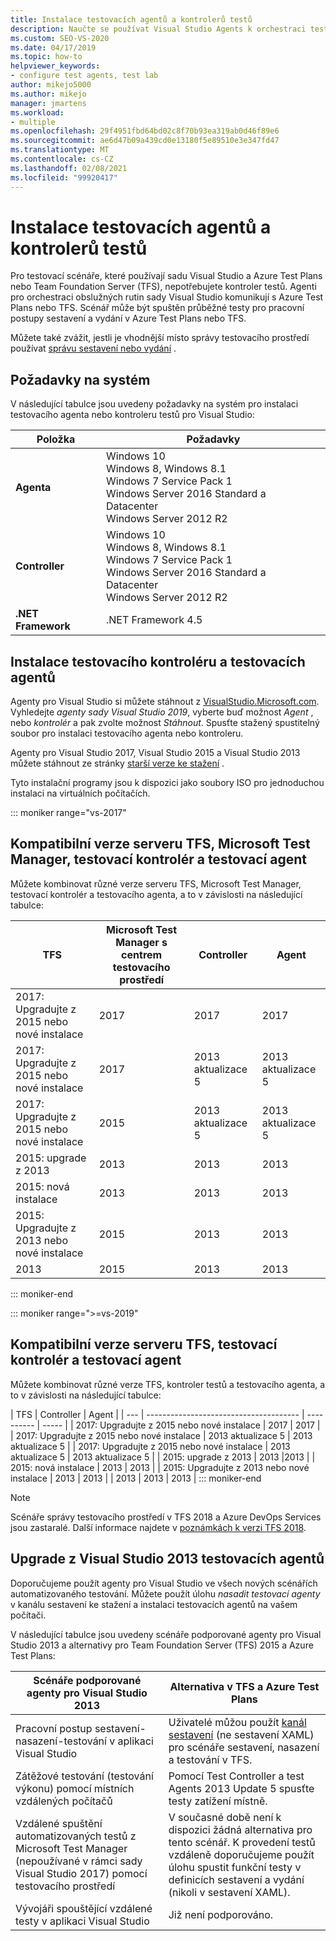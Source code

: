 ```yaml
---
title: Instalace testovacích agentů a kontrolerů testů
description: Naučte se používat Visual Studio Agents k orchestraci testování pomocí Azure Test Plans nebo Team Foundation Server.
ms.custom: SEO-VS-2020
ms.date: 04/17/2019
ms.topic: how-to
helpviewer_keywords:
- configure test agents, test lab
author: mikejo5000
ms.author: mikejo
manager: jmartens
ms.workload:
- multiple
ms.openlocfilehash: 29f4951fbd64bd02c8f70b93ea319ab0d46f89e6
ms.sourcegitcommit: ae6d47b09a439cd0e13180f5e89510e3e347fd47
ms.translationtype: MT
ms.contentlocale: cs-CZ
ms.lasthandoff: 02/08/2021
ms.locfileid: "99920417"
---
```

# <a name="install-test-agents-and-test-controllers"></a>Instalace testovacích agentů a kontrolerů testů

Pro testovací scénáře, které používají sadu Visual Studio a Azure Test Plans nebo Team Foundation Server (TFS), nepotřebujete kontroler testů. Agenti pro orchestraci obslužných rutin sady Visual Studio komunikují s Azure Test Plans nebo TFS. Scénář může být spuštěn průběžné testy pro pracovní postupy sestavení a vydání v Azure Test Plans nebo TFS.

Můžete také zvážit, jestli je vhodnější místo správy testovacího prostředí používat [správu sestavení nebo vydání](use-build-or-rm-instead-of-lab-management.md) .

## <a name="system-requirements"></a>Požadavky na systém

V následující tabulce jsou uvedeny požadavky na systém pro instalaci testovacího agenta nebo kontroleru testů pro Visual Studio:

| Položka | Požadavky |
| ---- | ------------ |
| **Agenta** | Windows 10<br />Windows 8, Windows 8.1<br />Windows 7 Service Pack 1<br />Windows Server 2016 Standard a Datacenter<br />Windows Server 2012 R2 |
| **Controller** | Windows 10<br />Windows 8, Windows 8.1<br />Windows 7 Service Pack 1<br />Windows Server 2016 Standard a Datacenter<br />Windows Server 2012 R2 |
| **.NET Framework** | .NET Framework 4.5 |

## <a name="install-the-test-controller-and-test-agents"></a>Instalace testovacího kontroléru a testovacích agentů

Agenty pro Visual Studio si můžete stáhnout z [VisualStudio.Microsoft.com](https://visualstudio.microsoft.com/downloads/?q=agents). Vyhledejte *agenty sady Visual Studio 2019*, vyberte buď možnost *Agent* , nebo *kontrolér* a pak zvolte možnost *Stáhnout*. Spusťte stažený spustitelný soubor pro instalaci testovacího agenta nebo kontroleru.

Agenty pro Visual Studio 2017, Visual Studio 2015 a Visual Studio 2013 můžete stáhnout ze stránky [starší verze ke stažení](https://visualstudio.microsoft.com/vs/older-downloads/) .

Tyto instalační programy jsou k dispozici jako soubory ISO pro jednoduchou instalaci na virtuálních počítačích.

::: moniker range="vs-2017"
## <a name="compatible-versions-of-tfs-microsoft-test-manager-the-test-controller-and-test-agent"></a>Kompatibilní verze serveru TFS, Microsoft Test Manager, testovací kontrolér a testovací agent

Můžete kombinovat různé verze serveru TFS, Microsoft Test Manager, testovací kontrolér a testovacího agenta, a to v závislosti na následující tabulce:

| TFS | Microsoft Test Manager s centrem testovacího prostředí | Controller | Agent |
| --- | -------------------------------------- | ---------- | ----- |
| 2017: Upgradujte z 2015 nebo nové instalace | 2017 | 2017 | 2017 |
| 2017: Upgradujte z 2015 nebo nové instalace | 2017 | 2013 aktualizace 5 | 2013 aktualizace 5 |
| 2017: Upgradujte z 2015 nebo nové instalace | 2015 | 2013 aktualizace 5 | 2013 aktualizace 5 |
| 2015: upgrade z 2013 | 2013 | 2013 |2013 |
| 2015: nová instalace | 2013 | 2013 | 2013 |
| 2015: Upgradujte z 2013 nebo nové instalace | 2015 | 2013 | 2013 |
| 2013 | 2015 | 2013 | 2013 |
::: moniker-end

::: moniker range=">=vs-2019"
## <a name="compatible-versions-of-tfs-the-test-controller-and-test-agent"></a>Kompatibilní verze serveru TFS, testovací kontrolér a testovací agent

Můžete kombinovat různé verze TFS, kontroler testů a testovacího agenta, a to v závislosti na následující tabulce:

| TFS | Controller | Agent |
| --- | -------------------------------------- | ---------- | ----- |
| 2017: Upgradujte z 2015 nebo nové instalace | 2017 | 2017 |
| 2017: Upgradujte z 2015 nebo nové instalace | 2013 aktualizace 5 | 2013 aktualizace 5 |
| 2017: Upgradujte z 2015 nebo nové instalace | 2013 aktualizace 5 | 2013 aktualizace 5 |
| 2015: upgrade z 2013 | 2013 |2013 |
| 2015: nová instalace | 2013 | 2013 |
| 2015: Upgradujte z 2013 nebo nové instalace | 2013 | 2013 |
| 2013 | 2013 | 2013 |
::: moniker-end

> [!NOTE]
> Scénáře správy testovacího prostředí v TFS 2018 a Azure DevOps Services jsou zastaralé. Další informace najdete v [poznámkách k verzi TFS 2018](/visualstudio/releasenotes/tfs2018-relnotes#--removing-support-for-lab-center-and-automated-testing-flows-in-microsoft-test-manager).

## <a name="upgrade-from-visual-studio-2013-test-agents"></a>Upgrade z Visual Studio 2013 testovacích agentů

Doporučujeme použít agenty pro Visual Studio ve všech nových scénářích automatizovaného testování. Můžete použít úlohu *nasadit testovací agenty* v kanálu sestavení ke stažení a instalaci testovacích agentů na vašem počítači.

V následující tabulce jsou uvedeny scénáře podporované agenty pro Visual Studio 2013 a alternativy pro Team Foundation Server (TFS) 2015 a Azure Test Plans:

| Scénáře podporované agenty pro Visual Studio 2013 | Alternativa v TFS a Azure Test Plans |
| - | - |
| Pracovní postup sestavení-nasazení-testování v aplikaci Visual Studio | Uživatelé můžou použít [kanál sestavení](/azure/devops/pipelines/index?view=vsts&preserve-view=true) (ne sestavení XAML) pro scénáře sestavení, nasazení a testování v TFS. |
| Zátěžové testování (testování výkonu) pomocí místních vzdálených počítačů | Pomocí Test Controller a test Agents 2013 Update 5 spusťte testy zatížení místně. |
| Vzdálené spuštění automatizovaných testů z Microsoft Test Manager (nepoužívané v rámci sady Visual Studio 2017) pomocí testovacího prostředí | V současné době není k dispozici žádná alternativa pro tento scénář. K provedení testů vzdáleně doporučujeme použít úlohu spustit funkční testy v definicích sestavení a vydání (nikoli v sestavení XAML). |
| Vývojáři spouštějící vzdálené testy v aplikaci Visual Studio | Již není podporováno. |
